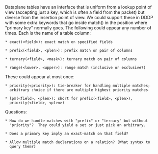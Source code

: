 Dataplane tables have an interface that is uniform from a lookup point
of view (accepting just a key, which is often a field from the packet)
but diverse from the insertion point of view.  We could support these
in DDDP with some extra keywords that go inside match() in the
position where "primary key" normally goes.  The following could
appear any number of times.  Each <field> is the name of a table
column:

    * exact(<field>): exact match on specified fields

    * prefix(<field>, <plen>): prefix match on pair of columns

    * ternary(<field>, <mask>): ternary match on pair of columns

    * range(<lower>, <upper>): range match (inclusive or exclusive?)

These could appear at most once:

    * priority(<priority>): tie-breaker for handling multiple matches;
      arbitrary choice if there are multiple highest priority matches

    * lpm(<field>, <plen>): short for prefix(<field>, <plen>),
      priority(<field>, <plen>)

Questions:

    * How do we handle matches with "prefix" or "ternary" but without
      "priority"?  They could yield a set or just pick an arbitrary.

    * Does a primary key imply an exact-match on that field?

    * Allow multiple match declarations on a relation? (What syntax to
      query them?)